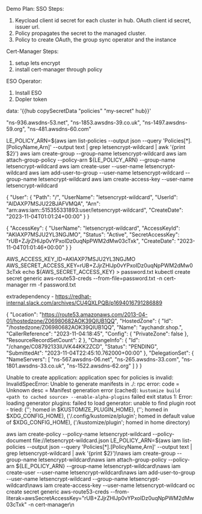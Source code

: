 Demo Plan: 
SSO Steps:
1. Keycload client id secret for each cluster in hub. OAuth client id secret, issuer url. 
2. Policy propagates the secret to the managed cluster.
3. Policy to create OAuth, the group sync operator and the instance


Cert-Manager Steps:
1. setup lets encrypt
2. install cert-manager through policy

ESO Operator:
1. Install ESO
2. Dopler token


data: '{{hub copySecretData "policies" "my-secret" hub}}'


"ns-936.awsdns-53.net",
"ns-1853.awsdns-39.co.uk",
"ns-1497.awsdns-59.org",
"ns-481.awsdns-60.com"


LE_POLICY_ARN=$(aws iam list-policies --output json --query 'Policies[*].[PolicyName,Arn]' --output text | grep letsencrypt-wildcard | awk '{print $2}')
aws iam create-group --group-name letsencrypt-wildcard
aws iam attach-group-policy --policy-arn ${LE_POLICY_ARN} --group-name letsencrypt-wildcard
aws iam create-user --user-name letsencrypt-wildcard
aws iam add-user-to-group --user-name letsencrypt-wildcard --group-name letsencrypt-wildcard
aws iam create-access-key --user-name letsencrypt-wildcard


{
    "User": {
        "Path": "/",
        "UserName": "letsencrypt-wildcard",
        "UserId": "AIDAXP7MSJU22BJAFVMQA",
        "Arn": "arn:aws:iam::515355331893:user/letsencrypt-wildcard",
        "CreateDate": "2023-11-04T01:01:24+00:00"
    }
}


{
    "AccessKey": {
        "UserName": "letsencrypt-wildcard",
        "AccessKeyId": "AKIAXP7MSJU2YL3NGJMO",
        "Status": "Active",
        "SecretAccessKey": "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",
        "CreateDate": "2023-11-04T01:01:46+00:00"
    }
}

AWS_ACCESS_KEY_ID=AKIAXP7MSJU2YL3NGJMO
AWS_SECRET_ACCESS_KEY=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
echo ${AWS_SECRET_ACCESS_KEY} > password.txt
kubectl create secret generic aws-route53-creds --from-file=password.txt -n cert-manager
rm -f password.txt


extradependency - https://redhat-internal.slack.com/archives/CU4QXLPQB/p1694016791286889

{
    "Location": "https://route53.amazonaws.com/2013-04-01/hostedzone/Z06980682AOK39QIUB1QQ",
    "HostedZone": {
        "Id": "/hostedzone/Z06980682AOK39QIUB1QQ",
        "Name": "aychandr.shop.",
        "CallerReference": "2023-11-04:18:45",
        "Config": {
            "PrivateZone": false
        },
        "ResourceRecordSetCount": 2
    },
    "ChangeInfo": {
        "Id": "/change/C08792133IUVK44KK2ZCD",
        "Status": "PENDING",
        "SubmittedAt": "2023-11-04T22:45:10.762000+00:00"
    },
    "DelegationSet": {
        "NameServers": [
            "ns-567.awsdns-06.net",
            "ns-265.awsdns-33.com",
            "ns-1801.awsdns-33.co.uk",
            "ns-1522.awsdns-62.org"
        ]
    }
}


Unable to create application: application spec for policies is invalid: InvalidSpecError: Unable to generate manifests in ./: rpc error: code = Unknown desc = Manifest generation error (cached): `kustomize build <path to cached source> --enable-alpha-plugins` failed exit status 1: Error: loading generator plugins: failed to load generator: unable to find plugin root - tried: ('<no value>'; homed in $KUSTOMIZE_PLUGIN_HOME), ('<no value>'; homed in $XDG_CONFIG_HOME), ('/.config/kustomize/plugin'; homed in default value of $XDG_CONFIG_HOME), ('/kustomize/plugin'; homed in home directory)


aws iam create-policy --policy-name letsencrypt-wildcard --policy-document file://letsencrypt-wildcard.json
LE_POLICY_ARN=$(aws iam list-policies --output json --query 'Policies[*].[PolicyName,Arn]' --output text | grep letsencrypt-wildcard | awk '{print $2}')\naws iam create-group --group-name letsencrypt-wildcard\naws iam attach-group-policy --policy-arn ${LE_POLICY_ARN} --group-name letsencrypt-wildcard\naws iam create-user --user-name letsencrypt-wildcard\naws iam add-user-to-group --user-name letsencrypt-wildcard --group-name letsencrypt-wildcard\naws iam create-access-key --user-name letsencrypt-wildcard
 oc create secret generic aws-route53-creds --from-literak=awsSecretAccessKey="rUB+ZJjrZHlJp0vYPxoIDz0uqNpPWM2dMw03cTxk" -n cert-manager\n